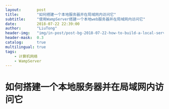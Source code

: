 ```yaml
---
layout:       post
title:        "如何搭建一个本地服务器并在局域网内访问它"
subtitle:     "使用WampServer搭建一个本地web服务器并在局域网内访问它"
date:         2018-07-22 22:39:00
author:       "LiuTong"
header-img:   "img/in-post/post-bg-2018-07-22-how-to-build-a-local-server-and-access-it-within-the-LAN.jpg"
header-mask:  0.3
catalog:      true
multilingual: true
tags:
    - 计算机网络
    - WampServer
---
```


# 如何搭建一个本地服务器并在局域网内访问它